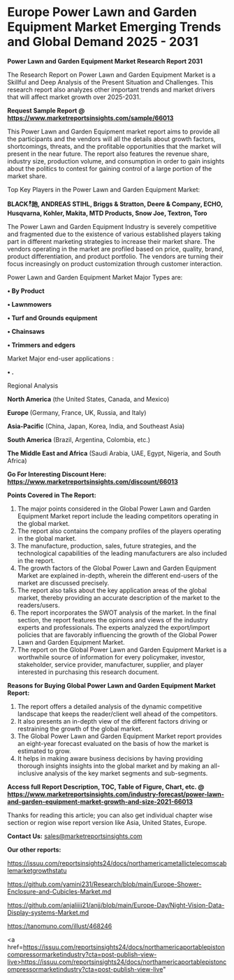 # Europe Power Lawn and Garden Equipment Market Emerging Trends and Global Demand 2025 - 2031

<strong>Power Lawn and Garden Equipment Market Research Report 2031</strong>

The Research Report on Power Lawn and Garden Equipment Market is a Skillful and Deep Analysis of the Present Situation and Challenges. This research report also analyzes other important trends and market drivers that will affect market growth over 2025-2031.

<strong>Request Sample Report @ <a href=https://www.marketreportsinsights.com/sample/66013>https://www.marketreportsinsights.com/sample/66013</a></strong>

This Power Lawn and Garden Equipment market report aims to provide all the participants and the vendors will all the details about growth factors, shortcomings, threats, and the profitable opportunities that the market will present in the near future. The report also features the revenue share, industry size, production volume, and consumption in order to gain insights about the politics to contest for gaining control of a large portion of the market share.

Top Key Players in the Power Lawn and Garden Equipment Market:

<strong>BLACKీ訑, ANDREAS STIHL, Briggs & Stratton, Deere & Company, ECHO, Husqvarna, Kohler, Makita, MTD Products, Snow Joe, Textron, Toro</strong>

The Power Lawn and Garden Equipment Industry is severely competitive and fragmented due to the existence of various established players taking part in different marketing strategies to increase their market share. The vendors operating in the market are profiled based on price, quality, brand, product differentiation, and product portfolio. The vendors are turning their focus increasingly on product customization through customer interaction.

Power Lawn and Garden Equipment Market Major Types are:

<strong>• By Product

• Lawnmowers

• Turf and Grounds equipment

• Chainsaws

• Trimmers and edgers</strong>

Market Major end-user applications :

<strong>• .</strong>

Regional Analysis

</u><strong><b>North America</b></strong> (the United States, Canada, and Mexico)

<strong><b>Europe </b></strong>(Germany, France, UK, Russia, and Italy)

<strong><b>Asia-Pacific</b></strong> (China, Japan, Korea, India, and Southeast Asia)

<strong><b>South America</b></strong> (Brazil, Argentina, Colombia, etc.)

<strong><b>The Middle East and Africa</b></strong> (Saudi Arabia, UAE, Egypt, Nigeria, and South Africa)

<strong>Go For Interesting Discount Here: <a href=https://www.marketreportsinsights.com/discount/66013>https://www.marketreportsinsights.com/discount/66013</a></strong>

<strong>Points Covered in The Report:</strong>
<ol>
  <li>The major points considered in the Global Power Lawn and Garden Equipment Market report include the leading competitors operating in the global market.</li>
  <li>The report also contains the company profiles of the players operating in the global market.</li>
  <li>The manufacture, production, sales, future strategies, and the technological capabilities of the leading manufacturers are also included in the report.</li>
  <li>The growth factors of the Global Power Lawn and Garden Equipment Market are explained in-depth, wherein the different end-users of the market are discussed precisely.</li>
  <li>The report also talks about the key application areas of the global market, thereby providing an accurate description of the market to the readers/users.</li>
  <li>The report incorporates the SWOT analysis of the market. In the final section, the report features the opinions and views of the industry experts and professionals. The experts analyzed the export/import policies that are favorably influencing the growth of the Global Power Lawn and Garden Equipment Market.</li>
  <li>The report on the Global Power Lawn and Garden Equipment Market is a worthwhile source of information for every policymaker, investor, stakeholder, service provider, manufacturer, supplier, and player interested in purchasing this research document.</li>
</ol>
<strong>Reasons for Buying Global Power Lawn and Garden Equipment Market Report:</strong>

<ol>
  <li>The report offers a detailed analysis of the dynamic competitive landscape that keeps the reader/client well ahead of the competitors.</li>
  <li>It also presents an in-depth view of the different factors driving or restraining the growth of the global market.</li>
  <li>The Global Power Lawn and Garden Equipment Market report provides an eight-year forecast evaluated on the basis of how the market is estimated to grow.</li>
  <li>It helps in making aware business decisions by having providing thorough insights insights into the global market and by making an all-inclusive analysis of the key market segments and sub-segments.</li>
</ol>
<strong>Access full Report Description, TOC, Table of Figure, Chart, etc. @ <a href=https://www.marketreportsinsights.com/industry-forecast/power-lawn-and-garden-equipment-market-growth-and-size-2021-66013>https://www.marketreportsinsights.com/industry-forecast/power-lawn-and-garden-equipment-market-growth-and-size-2021-66013</a></strong>


Thanks for reading this article; you can also get individual chapter wise section or region wise report version like Asia, United States, Europe.

<strong>Contact Us:</strong>
sales@marketreportsinsights.com

<strong>Our other reports:</strong>

<a href=https://issuu.com/reportsinsights24/docs/northamericametallictelecomscablemarketgrowthstatu>https://issuu.com/reportsinsights24/docs/northamericametallictelecomscablemarketgrowthstatu</a>

<a href=https://github.com/yamini231/Research/blob/main/Europe-Shower-Enclosure-and-Cubicles-Market.md>https://github.com/yamini231/Research/blob/main/Europe-Shower-Enclosure-and-Cubicles-Market.md</a>

<a href=https://github.com/anjaliiii21/anjj/blob/main/Europe-Day/Night-Vision-Data-Display-systems-Market.md>https://github.com/anjaliiii21/anjj/blob/main/Europe-Day/Night-Vision-Data-Display-systems-Market.md</a>

<a href=https://tanomuno.com/illust/468246>https://tanomuno.com/illust/468246</a>

<a href=https://issuu.com/reportsinsights24/docs/northamericaportablepistoncompressormarketindustry?cta=post-publish-view-live>https://issuu.com/reportsinsights24/docs/northamericaportablepistoncompressormarketindustry?cta=post-publish-view-live</a>"
